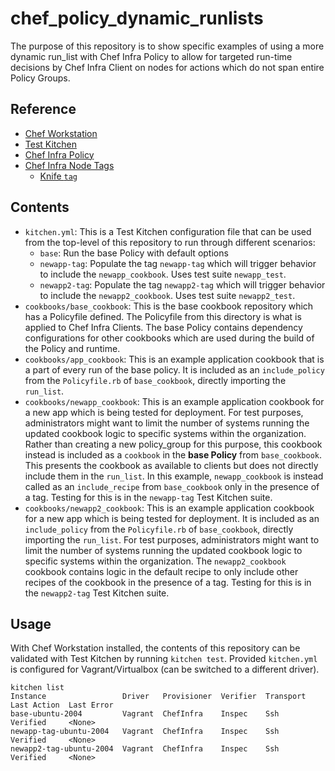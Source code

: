 # chef_policy_dynamic_runlists

The purpose of this repository is to show specific examples of using a more dynamic run_list with Chef Infra Policy to allow for targeted run-time decisions by Chef Infra Client on nodes for actions which do not span entire Policy Groups.

## Reference

- [Chef Workstation](https://docs.chef.io/workstation/)
- [Test Kitchen](https://docs.chef.io/workstation/kitchen/)
- [Chef Infra Policy](https://docs.chef.io/policyfile/)
- [Chef Infra Node Tags](https://docs.chef.io/infra_language/node_tags/)
  - [Knife `tag`](https://docs.chef.io/workstation/knife_tag/)

## Contents

- `kitchen.yml`:  This is a Test Kitchen configuration file that can be used from the top-level of this repository to run through different scenarios:
  - `base`: Run the base Policy with default options
  - `newapp-tag`: Populate the tag `newapp-tag` which will trigger behavior to include the `newapp_cookbook`.  Uses test suite `newapp_test`.
  - `newapp2-tag`: Populate the tag `newapp2-tag` which will trigger behavior to include the `newapp2_cookbook`.  Uses test suite `newapp2_test`.
- `cookbooks/base_cookbook`: This is the base cookbook repository which has a Policyfile defined.  The Policyfile from this directory is what is applied to Chef Infra Clients.  The base Policy contains dependency configurations for other cookbooks which are used during the build of the Policy and runtime.
- `cookbooks/app_cookbook`:  This is an example application cookbook that is a part of every run of the base policy.  It is included as an `include_policy` from the `Policyfile.rb` of `base_cookbook`, directly importing the `run_list`.
- `cookbooks/newapp_cookbook`:  This is an example application cookbook for a new app which is being tested for deployment.  For test purposes, administrators might want to limit the number of systems running the updated cookbook logic to specific systems within the organization.  Rather than creating a new policy_group for this purpose, this cookbook instead is included as a `cookbook` in the **base Policy** from `base_cookbook`.  This presents the cookbook as available to clients but does not directly include them in the `run_list`.  In this example, `newapp_cookbook` is instead called as an `include_recipe` from `base_cookbook` only in the presence of a tag.  Testing for this is in the `newapp-tag` Test Kitchen suite.
- `cookbooks/newapp2_cookbook`:  This is an example application cookbook for a new app which is being tested for deployment.  It is included as an `include_policy` from the `Policyfile.rb` of `base_cookbook`, directly importing the `run_list`.  For test purposes, administrators might want to limit the number of systems running the updated cookbook logic to specific systems within the organization.  The `newapp2_cookbook` cookbook contains logic in the default recipe to only include other recipes of the cookbook in the presence of a tag.  Testing for this is in the `newapp2-tag` Test Kitchen suite.

## Usage

With Chef Workstation installed, the contents of this repository can be validated with Test Kitchen by running `kitchen test`.  Provided `kitchen.yml` is configured for Vagrant/Virtualbox (can be switched to a different driver).

```plain
kitchen list
Instance                 Driver   Provisioner  Verifier  Transport  Last Action  Last Error
base-ubuntu-2004         Vagrant  ChefInfra    Inspec    Ssh        Verified     <None>
newapp-tag-ubuntu-2004   Vagrant  ChefInfra    Inspec    Ssh        Verified     <None>
newapp2-tag-ubuntu-2004  Vagrant  ChefInfra    Inspec    Ssh        Verified     <None>
```
